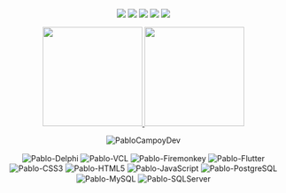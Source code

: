 <!--<img src="https://raw.githubusercontent.com/MicaelliMedeiros/micaellimedeiros/master/image/computer-illustration.png" min-width="400px" max-width="400px" width="400px" align="right">

<p align="left"> 
  Faça uma breve aprensentação sua com o seu nome e não esqueça a <strong>Sua área</strong>.<br>
  Diga o que você está fazendo no momento, se trabalha ou estuda.
</p>

<p align="left">
  🦄 Linguagens: **Coloque as linguagens que você desenvolve.**
</p>

<p align="left">
  💼 Ferramentas: **Coloque as suas ferramentas de trabalho.**
</p>

<p align="left">
  💌 Aqui vai uma mensagem para entrar em contato com você: ⤵️
</p>-->

<p align="center">
  <a href="pablocampoy.dev@gmail.com" alt="Gmail">
  <img src="https://img.shields.io/badge/-Gmail-FF0000?style=flat-square&labelColor=FF0000&logo=gmail&logoColor=white&link=" /></a>

  <a href="https://www.linkedin.com/in/pablo-campoy/" alt="LinkedIn">
  <img src="https://img.shields.io/badge/-Linkedin-0e76a8?style=flat-square&logo=Linkedin&logoColor=white&link=https://www.linkedin.com/in/pablo-campoy/" /></a>

  <a href="+5517997926692" alt="WhatsApp">
  <img src="https://img.shields.io/badge/-WhatsApp-25d366?style=flat-square&labelColor=25d366&logo=whatsapp&logoColor=white&link="/></a>

  <a href="https://www.facebook.com/PablooCampoy" alt="Facebook">
  <img src="https://img.shields.io/badge/-Facebook-3b5998?style=flat-square&labelColor=3b5998&logo=facebook&logoColor=white&link=https://www.facebook.com/PablooCampoy"/></a>

  <a href="https://www.instagram.com/p.campooy___/" alt="Instagram">
  <img src="https://img.shields.io/badge/-Instagram-DF0174?style=flat-square&labelColor=DF0174&logo=instagram&logoColor=white&link=https://www.instagram.com/p.campooy___/"/></a>
</p>

<div align="center">
  <a href="https://github.com/PabloCampoyDev">
    <img height="180em" src="https://github-readme-stats.vercel.app/api?username=PabloCampoyDev&show_icons=true&theme=dark&include_all_commits=true&count_private=true"/>
    <img height="180em" src="https://github-readme-stats.vercel.app/api/top-langs/?username=PabloCampoyDev&layout=compact&langs_count=7&theme=dark"/>
  </a>  
</div>
  
<p align="center">
  <img src="https://github-readme-streak-stats.herokuapp.com/?user=PabloCampoyDev&theme=black-ice&hide_border=true&stroke=0000&background=0D1117&ring=e05397&fire=e05397&currStreakLabel=e05397" alt="PabloCampoyDev" />
</p>

<div align="center">
  <img align="center" alt="Pablo-Delphi" src="https://img.shields.io/badge/Delphi-red?style=for-the-badge&logo=embarcadero&logoColor=white">
  <img align="center" alt="Pablo-VCL" src="https://img.shields.io/badge/VCL-blue?style=for-the-badge&logo=delphi&logoColor=white">
  <img align="center" alt="Pablo-Firemonkey" src="https://img.shields.io/badge/Firemonkey-red?style=for-the-badge&logo=delphi&logoColor=white">
  <img align="center" alt="Pablo-Flutter" src="https://img.shields.io/badge/Flutter-EE5C84?style=for-the-badge&logo=flutter&logoColor=white">
  <img align="center" alt="Pablo-CSS3" src="https://img.shields.io/badge/CSS3-1572B6?style=for-the-badge&logo=css3&logoColor=white">
  <img align="center" alt="Pablo-HTML5" src="https://img.shields.io/badge/HTML5-E34F26?style=for-the-badge&logo=html5&logoColor=white">
  <img align="center" alt="Pablo-JavaScript" src="https://img.shields.io/badge/JavaScript-323330?style=for-the-badge&logo=javascript&logoColor=white">
  <img align="center" alt="Pablo-PostgreSQL" src="https://img.shields.io/badge/PostgreSQL-316192?style=for-the-badge&logo=postgresql&logoColor=white">
  <img align="center" alt="Pablo-MySQL" src="https://img.shields.io/badge/MySQL-GGDASQ?style=for-the-badge&logo=mysql&logoColor=white">
  <img align="center" alt="Pablo-SQLServer" src="https://img.shields.io/badge/Microsoft%20SQL%20Server-CC2927?style=for-the-badge&logo=microsoft%20sql%20server&logoColor=white">
</div>

<br/>
